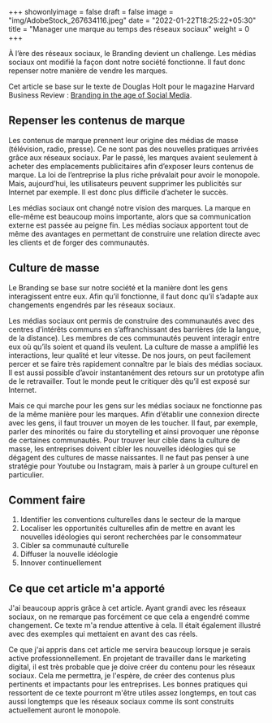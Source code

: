 +++
showonlyimage = false
draft = false
image = "img/AdobeStock_267634116.jpeg"
date = "2022-01-22T18:25:22+05:30"
title = "Manager une marque au temps des réseaux sociaux"
weight = 0
+++

À l’ère des réseaux sociaux, le Branding devient un challenge. Les médias sociaux ont modifié la façon dont notre société fonctionne. Il faut donc repenser notre manière de vendre les marques.
<!--more-->

Cet article se base sur le texte de Douglas Holt pour le magazine Harvard Business Review : [Branding in the age of Social Media](https://hbr.org/2016/03/branding-in-the-age-of-social-media).

## Repenser les contenus de marque

Les contenus de marque prennent leur origine des médias de masse (télévision, radio, presse). Ce ne sont pas des nouvelles pratiques arrivées grâce aux réseaux sociaux. Par le passé, les marques avaient seulement à acheter des emplacements publicitaires afin d’exposer leurs contenus de marque. La loi de l’entreprise la plus riche prévalait pour avoir le monopole. Mais, aujourd’hui, les utilisateurs peuvent supprimer les publicités sur Internet par exemple. Il est donc plus difficile d’acheter le succès. 

Les médias sociaux ont changé notre vision des marques. La marque en elle-même est beaucoup moins importante, alors que sa communication externe est passée au peigne fin. Les médias sociaux apportent tout de même des avantages en permettant de construire une relation directe avec les clients et de forger des communautés.

## Culture de masse

Le Branding se base sur notre société et la manière dont les gens interagissent entre eux. Afin qu’il fonctionne, il faut donc qu’il s’adapte aux changements engendrés par les réseaux sociaux.

Les médias sociaux ont permis de construire des communautés avec des centres d’intérêts communs en s’affranchissant des barrières (de la langue, de la distance). Les membres de ces communautés peuvent interagir entre eux où qu’ils soient et quand ils veulent. La culture de masse a amplifié les interactions, leur qualité et leur vitesse. De nos jours, on peut facilement percer et se faire très rapidement connaître par le biais des médias sociaux. Il est aussi possible d’avoir instantanément des retours sur un prototype afin de le retravailler. Tout le monde peut le critiquer dès qu’il est exposé sur Internet.

Mais ce qui marche pour les gens sur les médias sociaux ne fonctionne pas de la même manière pour les marques. Afin d’établir une connexion directe avec les gens, il faut trouver un moyen de les toucher. Il faut, par exemple, parler des minorités ou faire du storytelling et ainsi provoquer une réponse de certaines communautés. Pour trouver leur cible dans la culture de masse, les entreprises doivent cibler les nouvelles idéologies qui se dégagent des cultures de masse naissantes. Il ne faut pas penser à une stratégie pour Youtube ou Instagram, mais à parler à un groupe culturel en particulier.

## Comment faire 

1. Identifier les conventions culturelles dans le secteur de la marque
2. Localiser les opportunités culturelles afin de mettre en avant les nouvelles idéologies qui seront recherchées par le consommateur
3. Cibler sa communauté culturelle
4. Diffuser la nouvelle idéologie
5. Innover continuellement

## Ce que cet article m'a apporté

J'ai beaucoup appris grâce à cet article. Ayant grandi avec les réseaux sociaux, on ne remarque pas forcément ce que cela a engendré comme changement. Ce texte m'a rendue attentive à cela. Il était également illustré avec des exemples qui mettaient en avant des cas réels. 

Ce que j'ai appris dans cet article me servira beaucoup lorsque je serais active professionnellement. En projetant de travailler dans le marketing digital, il est très probable que je doive créer du contenu pour les réseaux sociaux. Cela me permettra, je l'espère, de créer des contenus plus pertinents et impactants pour les entreprises. Les bonnes pratiques qui ressortent de ce texte pourront m'être utiles assez longtemps, en tout cas aussi longtemps que les réseaux sociaux comme ils sont construits actuellement auront le monopole.
